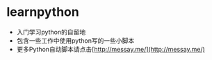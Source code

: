 # learnpython
- 入门学习python的自留地
- 包含一些工作中使用python写的一些小脚本
- 更多Python自动脚本请点击[http://messay.me/](http://messay.me/)



